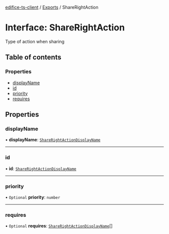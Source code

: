 [edifice-ts-client](../README.md) / [Exports](../modules.md) / ShareRightAction

# Interface: ShareRightAction

Type of action when sharing

## Table of contents

### Properties

- [displayName](ShareRightAction.md#displayname)
- [id](ShareRightAction.md#id)
- [priority](ShareRightAction.md#priority)
- [requires](ShareRightAction.md#requires)

## Properties

### displayName

• **displayName**: [`ShareRightActionDisplayName`](../modules.md#sharerightactiondisplayname)

___

### id

• **id**: [`ShareRightActionDisplayName`](../modules.md#sharerightactiondisplayname)

___

### priority

• `Optional` **priority**: `number`

___

### requires

• `Optional` **requires**: [`ShareRightActionDisplayName`](../modules.md#sharerightactiondisplayname)[]
